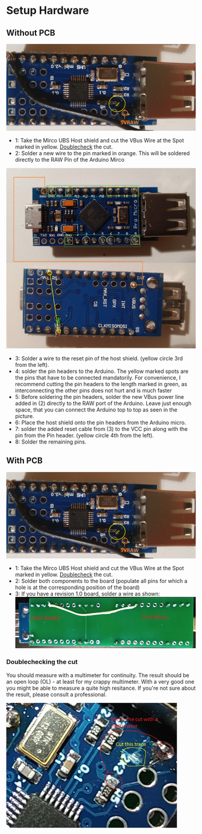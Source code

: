 # Setup Hardware
## Without PCB
![view1](fix.jpg)
- 1: Take the Mirco UBS Host shield and cut the VBus Wire at the Spot marked in yellow. [Doublecheck](#Doublechecking-the-cut) the cut.
- 2: Solder a new wire to the pin marked in orange. This will be soldered directly to the RAW Pin of the Arduino Mirco

![view2](button_top.jpg)
- 3: Solder a wire to the reset pin of the host shield. (yellow circle 3rd from the left).
- 4: solder the pin headers to the Arduino. The yellow marked spots are the pins that have to be connected mandatorily. For convenience, I recommend cutting the pin headers to the length marked in green, as interconnecting the other pins does not hurt and is much faster
- 5: Before soldering the pin headers, solder the new VBus power line added in (2) directly to the RAW port of the Arduino. Leave just enough space, that you can connect the Arduino top to top as seen in the picture.
- 6: Place the host shield onto the pin headers from the Arduino micro.
- 7: solder the added reset cable from (3) to the VCC pin along with the pin from the Pin header. (yellow circle 4th from the left).
- 8: Solder the remaining pins.



## With PCB
![view1](fix.jpg)
- 1: Take the Mirco UBS Host shield and cut the VBus Wire at the Spot marked in yellow. [Doublecheck](#Doublechecking-the-cut) the cut.
- 2: Solder both components to the board (populate all pins for which a hole is at the corresponding position of the board)
- 3: If you have a revision 1.0 board, solder a wire as shown:
  ![view2](PCBBack.png)

### Doublechecking the cut
You should measure with a multimeter for continuity. The result should be an open loop (OL) - at least for my crappy multimeter. With a very good one you might be able to measure a quite high resitance. If you're not sure about the result, please consult a professional. 

![view1](Cut.png)